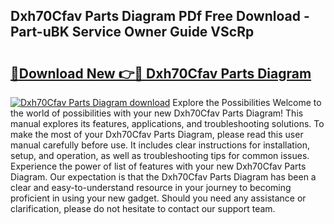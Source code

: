 ## Dxh70Cfav Parts Diagram PDf Free Download - Part-uBK Service Owner Guide VScRp

# <h2><a href="http://dfj3r1e.blite.top/?on=Dxh70Cfav+Parts+Diagram">🔗Download New 👉🔴 Dxh70Cfav Parts Diagram</a></h2>

[![Dxh70Cfav Parts Diagram download](https://i.imgur.com/lujVjoI.png)](http://dfj3r1e.blite.top/?on=Dxh70Cfav+Parts+Diagram)
Explore the Possibilities Welcome to the world of possibilities with your new Dxh70Cfav Parts Diagram! This manual explores its features, applications, and troubleshooting solutions. To make the most of your Dxh70Cfav Parts Diagram, please read this user manual carefully before use. It includes clear instructions for installation, setup, and operation, as well as troubleshooting tips for common issues. Experience the power of list of features with your new Dxh70Cfav Parts Diagram. Our expectation is that the Dxh70Cfav Parts Diagram has been a clear and easy-to-understand resource in your journey to becoming proficient in using your new gadget. Should you need any assistance or clarification, please do not hesitate to contact our support team.
